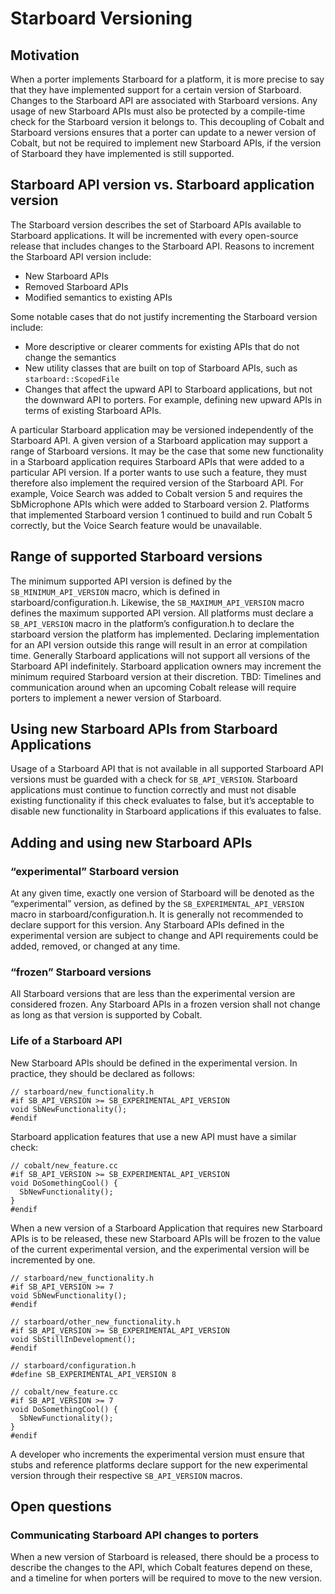 # Starboard Versioning

## Motivation
When a porter implements Starboard for a platform, it is more precise to say
that they have implemented support for a certain version of Starboard.
Changes to the Starboard API are associated with Starboard versions. Any usage
of new Starboard APIs must also be protected by a compile-time check for the
Starboard version it belongs to. This decoupling of Cobalt and Starboard
versions ensures that a porter can update to a newer version of Cobalt, but not
be required to implement new Starboard APIs, if the version of Starboard they
have implemented is still supported.

## Starboard API version vs. Starboard application version
The Starboard version describes the set of Starboard APIs available to Starboard
applications. It will be incremented with every open-source release that
includes changes to the Starboard API. Reasons to increment the Starboard API
version include:

* New Starboard APIs
* Removed Starboard APIs
* Modified semantics to existing APIs

Some notable cases that do not justify incrementing the Starboard version
include:

* More descriptive or clearer comments for existing APIs that do not change the
  semantics
* New utility classes that are built on top of Starboard APIs, such as
  `starboard::ScopedFile`
* Changes that affect the upward API to Starboard applications, but not the
  downward API to porters. For example, defining new upward APIs in terms of
  existing Starboard APIs.

A particular Starboard application may be versioned independently of the
Starboard API. A given version of a Starboard application may support a range of
Starboard versions. It may be the case that some new functionality in a
Starboard application requires Starboard APIs that were added to a particular
API version. If a porter wants to use such a feature, they must therefore also
implement the required version of the Starboard API. For example, Voice Search
was added to Cobalt version 5 and requires the SbMicrophone APIs which were
added to Starboard version 2. Platforms that implemented Starboard version 1
continued to build and run Cobalt 5 correctly, but the Voice Search feature
would be unavailable.

## Range of supported Starboard versions
The minimum supported API version is defined by the `SB_MINIMUM_API_VERSION`
macro, which is defined in starboard/configuration.h. Likewise, the
`SB_MAXIMUM_API_VERSION` macro defines the maximum supported API version. All
platforms must declare a `SB_API_VERSION` macro in the platform’s
configuration.h to declare the starboard version the platform has implemented.
Declaring implementation for an API version outside this range will result in an
error at compilation time.
Generally Starboard applications will not support all versions of the Starboard
API indefinitely. Starboard application owners may increment the minimum
required Starboard version at their discretion.
TBD: Timelines and communication around when an upcoming Cobalt release will
require porters to implement a newer version of Starboard.

## Using new Starboard APIs from Starboard Applications
Usage of a Starboard API that is not available in all supported Starboard API
versions must be guarded with a check for `SB_API_VERSION`. Starboard
applications must continue to function correctly and must not disable existing
functionality if this check evaluates to false, but it’s acceptable to disable
new functionality in Starboard applications if this evaluates to false.

## Adding and using new Starboard APIs
### “experimental” Starboard version
At any given time, exactly one version of Starboard will be denoted as the
“experimental” version, as defined by the `SB_EXPERIMENTAL_API_VERSION` macro in
starboard/configuration.h. It is generally not recommended to declare support
for this version. Any Starboard APIs defined in the experimental version are
subject to change and API requirements could be added, removed, or changed at
any time.
### “frozen” Starboard versions
All Starboard versions that are less than the experimental version are
considered frozen. Any Starboard APIs in a frozen version shall not change as
long as that version is supported by Cobalt.
### Life of a Starboard API
New Starboard APIs should be defined in the experimental version. In practice,
they should be declared as follows:

```
// starboard/new_functionality.h
#if SB_API_VERSION >= SB_EXPERIMENTAL_API_VERSION
void SbNewFunctionality();
#endif
```

Starboard application features that use a new API must have a similar check:

```
// cobalt/new_feature.cc
#if SB_API_VERSION >= SB_EXPERIMENTAL_API_VERSION
void DoSomethingCool() {
  SbNewFunctionality();
}
#endif
```

When a new version of a Starboard Application that requires new Starboard APIs
is to be released, these new Starboard APIs will be frozen to the value of the
current experimental version, and the experimental version will be incremented
by one.

```
// starboard/new_functionality.h
#if SB_API_VERSION >= 7
void SbNewFunctionality();
#endif

// starboard/other_new_functionality.h
#if SB_API_VERSION >= SB_EXPERIMENTAL_API_VERSION
void SbStillInDevelopment();
#endif

// starboard/configuration.h
#define SB_EXPERIMENTAL_API_VERSION 8

// cobalt/new_feature.cc
#if SB_API_VERSION >= 7
void DoSomethingCool() {
  SbNewFunctionality();
}
#endif
```

A developer who increments the experimental version must ensure that stubs and
reference platforms declare support for the new experimental version through
their respective `SB_API_VERSION` macros.

## Open questions
### Communicating Starboard API changes to porters
When a new version of Starboard is released, there should be a process to
describe the changes to the API, which Cobalt features depend on these, and a
timeline for when porters will be required to move to the new version.
